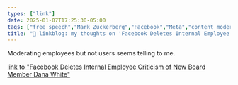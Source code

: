 ```yaml
---
types: ["link"]
date: 2025-01-07T17:25:30-05:00
tags: ["free speech","Mark Zuckerberg","Facebook","Meta","content moderation"]
title: "🔗 linkblog: my thoughts on 'Facebook Deletes Internal Employee Criticism of New Board Member Dana White'"
---
```

Moderating employees but not users seems telling to me.

[link to "Facebook Deletes Internal Employee Criticism of New Board Member Dana White"](https://www.404media.co/facebook-deletes-internal-employee-criticism-of-new-board-member-dana-white/)
